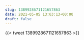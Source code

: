 ```yaml
---
slug: 1389928671121657863
date: 2021-05-05 13:03:13+00:00
draft: false
---
```


{{< tweet 1389928671121657863 >}}

